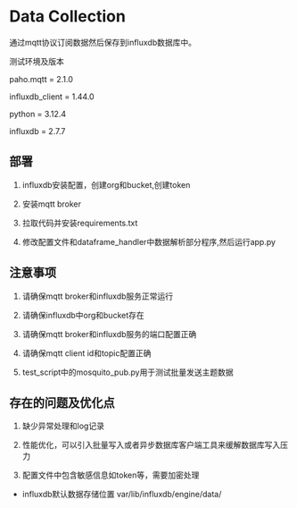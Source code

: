 # Data Collection

通过mqtt协议订阅数据然后保存到influxdb数据库中。

测试环境及版本 

paho.mqtt = 2.1.0

influxdb_client = 1.44.0

python = 3.12.4

influxdb = 2.7.7

## 部署

1. influxdb安装配置，创建org和bucket,创建token
   
2. 安装mqtt broker 
   
3. 拉取代码并安装requirements.txt
    
4. 修改配置文件和dataframe_handler中数据解析部分程序,然后运行app.py

## 注意事项

1. 请确保mqtt broker和influxdb服务正常运行
   
2. 请确保influxdb中org和bucket存在
   
3. 请确保mqtt broker和influxdb服务的端口配置正确
   
4. 请确保mqtt client id和topic配置正确

5. test_script中的mosquito_pub.py用于测试批量发送主题数据

## 存在的问题及优化点

1. 缺少异常处理和log记录
   
2. 性能优化，可以引入批量写入或者异步数据库客户端工具来缓解数据库写入压力
   
3. 配置文件中包含敏感信息如token等，需要加密处理


- influxdb默认数据存储位置  var/lib/influxdb/engine/data/